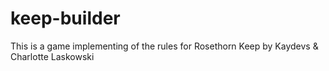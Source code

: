 # keep-builder
This is a game implementing of the rules for Rosethorn Keep by Kaydevs &amp; Charlotte Laskowski 
